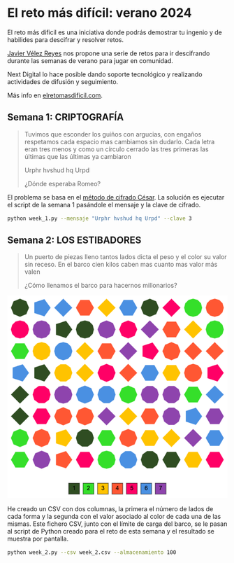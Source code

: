 # El reto más difícil: verano 2024

El reto más dificil es una iniciativa donde podrás demostrar tu ingenio y de habilides para descifrar y resolver retos.

[Javier Vélez Reyes](https://www.linkedin.com/in/javiervelezreyes/) nos propone una serie de retos para ir descifrando durante las semanas de verano para jugar en comunidad.

Next Digital lo hace posible dando soporte tecnológico y realizando actividades de difusión y seguimiento.

Más info en [elretomasdificil.com](https://elretomasdificil.com/).

## Semana 1: CRIPTOGRAFÍA

> Tuvimos que esconder los guiños
> con argucias, con engaños
> respetamos cada espacio
> mas cambiamos sin dudarlo.
> Cada letra eran tres menos
> y como un círculo cerrado
> las tres primeras las últimas
> que las últimas ya cambiaron
> 
> Urphr hvshud hq Urpd
> 
> ¿Dónde esperaba Romeo?

El problema se basa en el [método de cifrado César](https://es.wikipedia.org/wiki/Cifrado_C%C3%A9sar). La solución es ejecutar el script de la semana 1 pasándole el mensaje y la clave de cifrado.

```bash
python week_1.py --mensaje "Urphr hvshud hq Urpd" --clave 3
```

## Semana 2: LOS ESTIBADORES

> Un puerto de piezas lleno
> tantos lados dicta el peso
> y el color su valor sin receso.
> En el barco cien kilos caben
> mas cuanto mas valor más valen
>
> ¿Cómo llenamos el barco
> para hacernos millonarios?

![img.png](img/week_2.png)

He creado un CSV con dos columnas, la primera el número de lados de cada forma y la segunda con el valor asociado al color de cada una de las mismas. Este fichero CSV, junto con el límite de carga del barco, se le pasan al script de Python creado para el reto de esta semana y el resultado se muestra por pantalla.

```bash
python week_2.py --csv week_2.csv --almacenamiento 100                                                                                                                                                                                                                                                         ─╯
```
